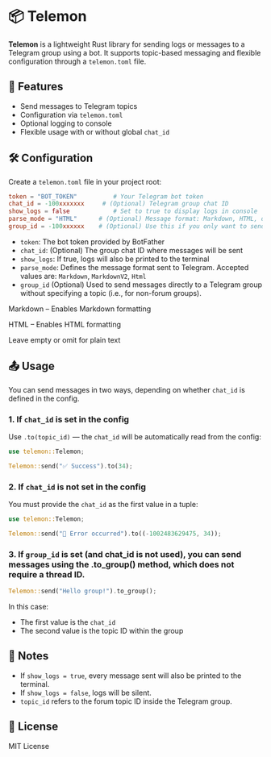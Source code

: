 # 📦 Telemon

**Telemon** is a lightweight Rust library for sending logs or messages to a Telegram group using a bot. It supports topic-based messaging and flexible configuration through a `telemon.toml` file.

## 🚀 Features

- Send messages to Telegram topics
- Configuration via `telemon.toml`
- Optional logging to console
- Flexible usage with or without global `chat_id`

## 🛠 Configuration

Create a `telemon.toml` file in your project root:

```toml
token = "BOT_TOKEN"          # Your Telegram bot token
chat_id = -100xxxxxxx     # (Optional) Telegram group chat ID
show_logs = false            # Set to true to display logs in console
parse_mode = "HTML"      # (Optional) Message format: Markdown, HTML, or empty for plain text
group_id = -100xxxxxx    # (Optional) Use this if you only want to send messages to a group, not to a specific topic
```

- `token`: The bot token provided by BotFather
- `chat_id`: (Optional) The group chat ID where messages will be sent
- `show_logs`: If true, logs will also be printed to the terminal
- `parse_mode`: Defines the message format sent to Telegram. Accepted values are: `Markdown`, `MarkdownV2`, `Html`
- `group_id` (Optional) Used to send messages directly to a Telegram group without specifying a topic (i.e., for non-forum groups).

Markdown – Enables Markdown formatting

HTML – Enables HTML formatting

Leave empty or omit for plain text

## 📤 Usage

You can send messages in two ways, depending on whether `chat_id` is defined in the config.

### 1. If `chat_id` is set in the config

Use `.to(topic_id)` — the `chat_id` will be automatically read from the config:

```rust
use telemon::Telemon;

Telemon::send("✅ Success").to(34);
```
### 2. If `chat_id` is **not** set in the config

You must provide the `chat_id` as the first value in a tuple:

```rust
use telemon::Telemon;

Telemon::send("🚨 Error occurred").to((-1002483629475, 34));
```
### 3. If `group_id` is set (and chat_id is not used), you can send messages using the .to_group() method, which does not require a thread ID.
```rust
Telemon::send("Hello group!").to_group();
```
In this case:
- The first value is the `chat_id`
- The second value is the topic ID within the group

## 📌 Notes

- If `show_logs = true`, every message sent will also be printed to the terminal.
- If `show_logs = false`, logs will be silent.
- `topic_id` refers to the forum topic ID inside the Telegram group.

## 📄 License

MIT License
